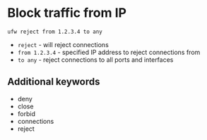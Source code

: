 # Block traffic from IP

```ufw
ufw reject from 1.2.3.4 to any
```

- `reject` - will reject connections
- `from 1.2.3.4` - specified IP address to reject connections from
- `to any` - reject connections to all ports and interfaces


## Additional keywords
- deny
- close
- forbid
- connections
- reject
